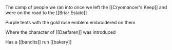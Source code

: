 The camp of people we ran into once we left the [[Cryomancer's Keep]] and were on the road to the [[Briar Estate]]

Purple tents with the gold rose emblem embroidered on them 

Where the character of [[Daefaren]] was introduced 

Has a [[bandits]] run [[bakery]] 